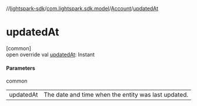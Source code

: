 //[lightspark-sdk](../../../index.md)/[com.lightspark.sdk.model](../index.md)/[Account](index.md)/[updatedAt](updated-at.md)

# updatedAt

[common]\
open override val [updatedAt](updated-at.md): Instant

#### Parameters

common

| | |
|---|---|
| updatedAt | The date and time when the entity was last updated. |
